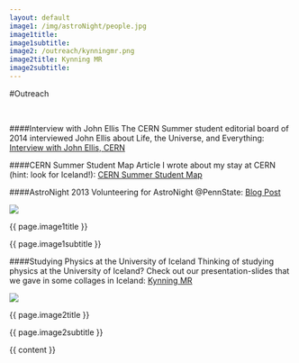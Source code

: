 ```yaml
---
layout: default
image1: /img/astroNight/people.jpg
image1title: 
image1subtitle: 
image2: /outreach/kynningmr.png
image2title: Kynning MR
image2subtitle: 
---
```


#Outreach

<br/>

####Interview with John Ellis
The CERN Summer student editorial board of 2014 interviewed John Ellis about Life, the Universe, and Everything: <a href="http://ph-news.web.cern.ch/content/interview-john-ellis">Interview with John Ellis, CERN</a>

####CERN Summer Student Map
Article I wrote about my stay at CERN (hint: look for Iceland!): <a href="http://phsummer2013.web.cern.ch/PHsummer2013/PH_SummerStudents_2013.html">CERN Summer Student Map</a>  

####AstroNight 2013
Volunteering for AstroNight @PennState: <a href="http://gummiks.github.io/2013/10/05/astronight/">Blog Post</a>

<div id="myCarousel" class="carousel slide">
  <!-- Carousel items -->
	<div class="carousel-inner">
		<div class="active item">
			<img class="carouselImage" src=" {{ page.image1 }}"> 
			<div class="container">
				<div class="carousel-caption">
					<p class="lead"> {{ page.image1title }}</p>
					<p class="muted"> {{ page.image1subtitle }}</p>
				</div>
			</div>
		</div>
	</div>
</div>

####Studying Physics at the University of Iceland
Thinking of studying physics at the University of Iceland? Check out our presentation-slides that we gave in some collages in Iceland: <a href="kynningMR.pdf">Kynning MR</a>

<div id="myCarousel" class="carousel slide">
  <!-- Carousel items -->
	<div class="carousel-inner">
		<div class="active item">
			<img class="carouselImage" src=" {{ page.image2 }}"> 
			<div class="container">
				<div class="carousel-caption">
					<p class="lead"> {{ page.image2title }}</p>
					<p class="muted"> {{ page.image2subtitle }}</p>
				</div>
			</div>
		</div>
	</div>
</div>


{{ content }}
